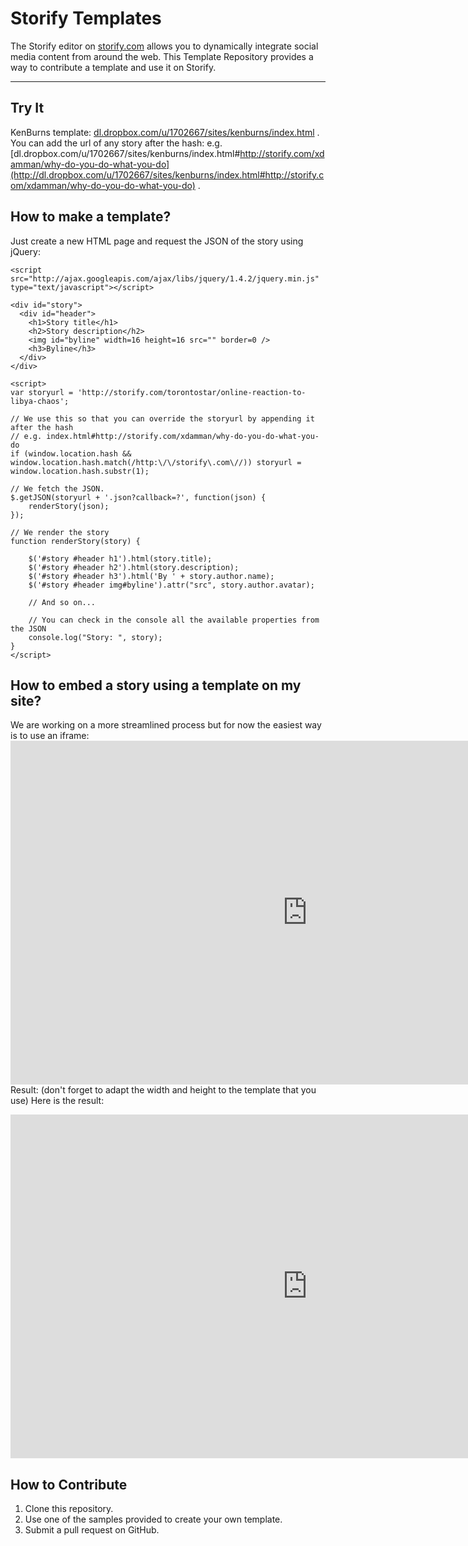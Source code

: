 # Storify Templates

The Storify editor on [storify.com](http://storify.com) allows you to dynamically integrate social media content from around the web.
This Template Repository provides a way to contribute a template and use it on Storify.

---------------------

## Try It
KenBurns template: [dl.dropbox.com/u/1702667/sites/kenburns/index.html](http://dl.dropbox.com/u/1702667/sites/kenburns/index.html) .
You can add the url of any story after the hash:
e.g. [dl.dropbox.com/u/1702667/sites/kenburns/index.html#http://storify.com/xdamman/why-do-you-do-what-you-do](http://dl.dropbox.com/u/1702667/sites/kenburns/index.html#http://storify.com/xdamman/why-do-you-do-what-you-do) .

## How to make a template?

Just create a new HTML page and request the JSON of the story using jQuery:

    <script src="http://ajax.googleapis.com/ajax/libs/jquery/1.4.2/jquery.min.js" type="text/javascript"></script>
  
    <div id="story">
      <div id="header">
        <h1>Story title</h1>
        <h2>Story description</h2>
        <img id="byline" width=16 height=16 src="" border=0 />
        <h3>Byline</h3>
      </div>
    </div>
  
    <script>
    var storyurl = 'http://storify.com/torontostar/online-reaction-to-libya-chaos';
    
    // We use this so that you can override the storyurl by appending it after the hash
    // e.g. index.html#http://storify.com/xdamman/why-do-you-do-what-you-do
    if (window.location.hash && window.location.hash.match(/http:\/\/storify\.com\//)) storyurl = window.location.hash.substr(1);

    // We fetch the JSON. 
    $.getJSON(storyurl + '.json?callback=?', function(json) {
    	renderStory(json);
    });

    // We render the story
    function renderStory(story) {

    	$('#story #header h1').html(story.title);
    	$('#story #header h2').html(story.description);
    	$('#story #header h3').html('By ' + story.author.name);
    	$('#story #header img#byline').attr("src", story.author.avatar);
  
    	// And so on...

    	// You can check in the console all the available properties from the JSON
    	console.log("Story: ", story);
  	}
    </script>

## How to embed a story using a template on my site?

We are working on a more streamlined process but for now the easiest way is to use an iframe:
    <iframe src="http://dl.dropbox.com/u/1702667/sites/kenburns/index.html#http://storify.com/xdamman/why-do-you-do-what-you-do" width=950 height=550 frameborder=no></iframe>Result:
(don't forget to adapt the width and height to the template that you use)
Here is the result:
<iframe src="http://dl.dropbox.com/u/1702667/sites/kenburns/index.html#http://storify.com/xdamman/why-do-you-do-what-you-do" width=950 height=550 frameborder=no></iframe>

## How to Contribute

1. Clone this repository.
1. Use one of the samples provided to create your own template.
1. Submit a pull request on GitHub.

